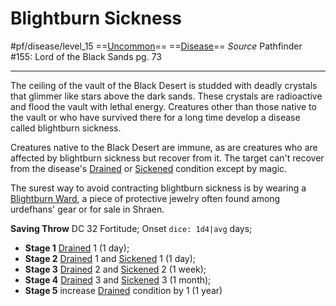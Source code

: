 # Blightburn Sickness
#pf/disease/level_15
==[Uncommon](../../Traits/Uncommon.md)== ==[Disease](../../Traits/Disease.md)==
*Source* Pathfinder #155: Lord of the Black Sands pg. 73

---
The ceiling of the vault of the Black Desert is studded with deadly crystals that glimmer like stars above the dark sands. These crystals are radioactive and flood the vault with lethal energy. Creatures other than those native to the vault or who have survived there for a long time develop a disease called blightburn sickness.

Creatures native to the Black Desert are immune, as are creatures who are affected by blightburn sickness but recover from it. The target can't recover from the disease's [Drained](../../Conditions/Drained.md) or [Sickened](../../Conditions/Sickened.md) condition except by magic.

The surest way to avoid contracting blightburn sickness is by wearing a [Blightburn Ward](../../Items/Worn%20Items/Other%20Worn%20Items/Blightburn%20Ward.md), a piece of protective jewelry often found among urdefhans' gear or for sale in Shraen.

**Saving Throw** DC 32 Fortitude; Onset `dice: 1d4|avg` days; 
- **Stage 1** [Drained](../../Conditions/Drained.md) 1 (1 day); 
- **Stage 2** [Drained](../../Conditions/Drained.md) 1 and [Sickened](../../Conditions/Sickened.md) 1 (1 day); 
- **Stage 3** [Drained](../../Conditions/Drained.md) 2 and [Sickened](../../Conditions/Sickened.md) 2 (1 week); 
- **Stage 4** [Drained](../../Conditions/Drained.md) 3 and [Sickened](../../Conditions/Sickened.md) 3 (1 month); 
- **Stage 5** increase [Drained](../../Conditions/Drained.md) condition by 1 (1 year)